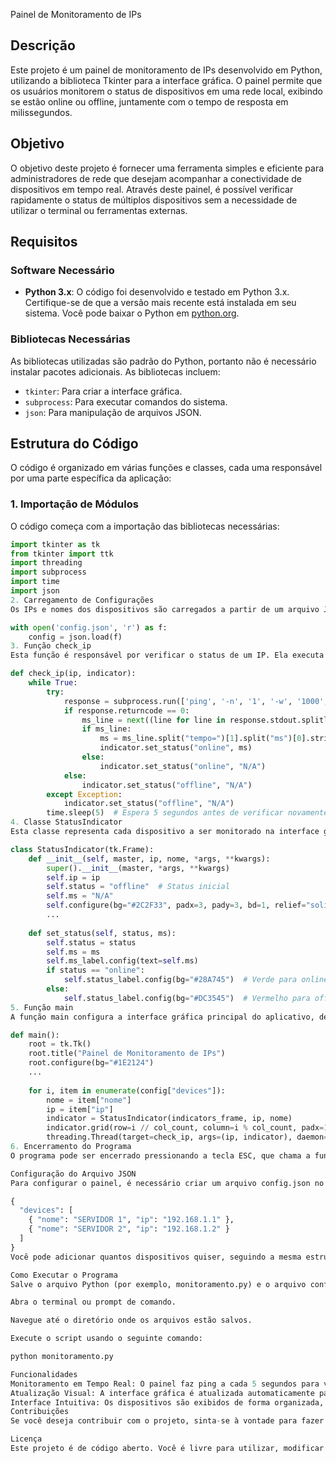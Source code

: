 Painel de Monitoramento de IPs

## Descrição

Este projeto é um painel de monitoramento de IPs desenvolvido em Python, utilizando a biblioteca Tkinter para a interface gráfica. O painel permite que os usuários monitorem o status de dispositivos em uma rede local, exibindo se estão online ou offline, juntamente com o tempo de resposta em milissegundos.

## Objetivo

O objetivo deste projeto é fornecer uma ferramenta simples e eficiente para administradores de rede que desejam acompanhar a conectividade de dispositivos em tempo real. Através deste painel, é possível verificar rapidamente o status de múltiplos dispositivos sem a necessidade de utilizar o terminal ou ferramentas externas.

## Requisitos

### Software Necessário

- **Python 3.x**: O código foi desenvolvido e testado em Python 3.x. Certifique-se de que a versão mais recente está instalada em seu sistema. Você pode baixar o Python em [python.org](https://www.python.org/downloads/).

### Bibliotecas Necessárias

As bibliotecas utilizadas são padrão do Python, portanto não é necessário instalar pacotes adicionais. As bibliotecas incluem:
- `tkinter`: Para criar a interface gráfica.
- `subprocess`: Para executar comandos do sistema.
- `json`: Para manipulação de arquivos JSON.

## Estrutura do Código

O código é organizado em várias funções e classes, cada uma responsável por uma parte específica da aplicação:

### 1. Importação de Módulos

O código começa com a importação das bibliotecas necessárias:

```python
import tkinter as tk
from tkinter import ttk
import threading
import subprocess
import time
import json
2. Carregamento de Configurações
Os IPs e nomes dos dispositivos são carregados a partir de um arquivo JSON:

with open('config.json', 'r') as f:
    config = json.load(f)
3. Função check_ip
Esta função é responsável por verificar o status de um IP. Ela executa um comando de ping e atualiza o status do dispositivo:

def check_ip(ip, indicator):
    while True:
        try:
            response = subprocess.run(['ping', '-n', '1', '-w', '1000', ip], stdout=subprocess.PIPE, text=True)
            if response.returncode == 0:
                ms_line = next((line for line in response.stdout.splitlines() if "tempo=" in line), None)
                if ms_line:
                    ms = ms_line.split("tempo=")[1].split("ms")[0].strip()
                    indicator.set_status("online", ms)
                else:
                    indicator.set_status("online", "N/A")
            else:
                indicator.set_status("offline", "N/A")
        except Exception:
            indicator.set_status("offline", "N/A")    
        time.sleep(5)  # Espera 5 segundos antes de verificar novamente
4. Classe StatusIndicator
Esta classe representa cada dispositivo a ser monitorado na interface gráfica. Ela exibe o nome do dispositivo, o IP, o tempo de resposta e o status (online/offline):

class StatusIndicator(tk.Frame):
    def __init__(self, master, ip, nome, *args, **kwargs):
        super().__init__(master, *args, **kwargs)
        self.ip = ip
        self.status = "offline"  # Status inicial
        self.ms = "N/A"
        self.configure(bg="#2C2F33", padx=3, pady=3, bd=1, relief="solid")
        ...
    
    def set_status(self, status, ms):
        self.status = status
        self.ms = ms
        self.ms_label.config(text=self.ms)
        if status == "online":
            self.status_label.config(bg="#28A745")  # Verde para online
        else:
            self.status_label.config(bg="#DC3545")  # Vermelho para offline
5. Função main
A função main configura a interface gráfica principal do aplicativo, define a aparência da janela e inicia as threads para monitorar cada IP:

def main():
    root = tk.Tk()
    root.title("Painel de Monitoramento de IPs")
    root.configure(bg="#1E2124")
    ...
    
    for i, item in enumerate(config["devices"]):
        nome = item["nome"]
        ip = item["ip"]
        indicator = StatusIndicator(indicators_frame, ip, nome)
        indicator.grid(row=i // col_count, column=i % col_count, padx=10, pady=5, sticky="ew")
        threading.Thread(target=check_ip, args=(ip, indicator), daemon=True).start()
6. Encerramento do Programa
O programa pode ser encerrado pressionando a tecla ESC, que chama a função de destruição da janela principal.

Configuração do Arquivo JSON
Para configurar o painel, é necessário criar um arquivo config.json no mesmo diretório do script. O formato do arquivo deve ser o seguinte:

{
  "devices": [
    { "nome": "SERVIDOR 1", "ip": "192.168.1.1" },
    { "nome": "SERVIDOR 2", "ip": "192.168.1.2" }
  ]
}
Você pode adicionar quantos dispositivos quiser, seguindo a mesma estrutura.

Como Executar o Programa
Salve o arquivo Python (por exemplo, monitoramento.py) e o arquivo config.json no mesmo diretório.

Abra o terminal ou prompt de comando.

Navegue até o diretório onde os arquivos estão salvos.

Execute o script usando o seguinte comando:

python monitoramento.py

Funcionalidades
Monitoramento em Tempo Real: O painel faz ping a cada 5 segundos para verificar o status dos dispositivos.
Atualização Visual: A interface gráfica é atualizada automaticamente para mostrar o status atual e o tempo de resposta.
Interface Intuitiva: Os dispositivos são exibidos de forma organizada, facilitando a visualização.
Contribuições
Se você deseja contribuir com o projeto, sinta-se à vontade para fazer melhorias ou correções. Crie um fork do repositório e envie suas alterações por meio de um pull request.

Licença
Este projeto é de código aberto. Você é livre para utilizar, modificar e distribuir o código, desde que forneça os devidos créditos.
